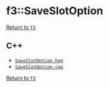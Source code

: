 # f3::SaveSlotOption

[Return to `f3`](/docs/f3.md)

## C++

- [`SaveSlotOption.hpp`](/c++/include/SaveSlotOption.hpp)
- [`SaveSlotOption.cpp`](/c++/source/SaveSlotOption.cpp)

[Return to `f3`](/docs/f3.md)